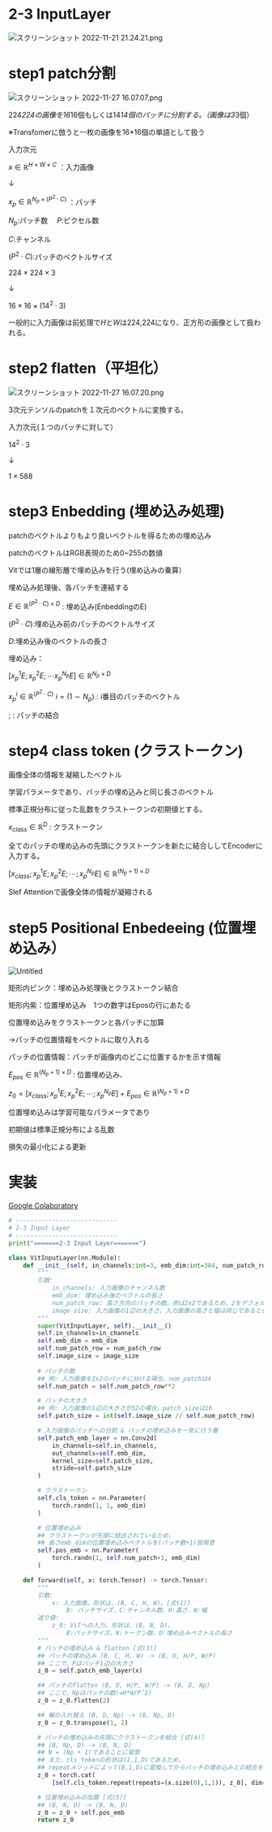 # 2-3 InputLayer

![スクリーンショット 2022-11-21 21.24.21.png](2-3%20InputLayer%20a2c41a25598b4fd1b067587bcbbda5bc/%25E3%2582%25B9%25E3%2582%25AF%25E3%2583%25AA%25E3%2583%25BC%25E3%2583%25B3%25E3%2582%25B7%25E3%2583%25A7%25E3%2583%2583%25E3%2583%2588_2022-11-21_21.24.21.png)

# step1 patch分割

![スクリーンショット 2022-11-27 16.07.07.png](2-3%20InputLayer%20a2c41a25598b4fd1b067587bcbbda5bc/%25E3%2582%25B9%25E3%2582%25AF%25E3%2583%25AA%25E3%2583%25BC%25E3%2583%25B3%25E3%2582%25B7%25E3%2583%25A7%25E3%2583%2583%25E3%2583%2588_2022-11-27_16.07.07.png)

224*224の画像を16*16個もしくは14*14個のパッチに分割する。（画像は3*3個）

※Transfomerに倣うと一枚の画像を16*16個の単語として扱う

入力次元

$x \in \mathbb{R}^{H \times W \times C}$  ：入力画像

↓

 $x_p \in \mathbb{R}^{N_p \times (P^2\cdot C)}$ ：パッチ

$N_p:$パッチ数 　$P:$ピクセル数

 $C:$チャンネル

$(P^2 \cdot C):$パッチのベクトルサイズ

$224 \times 224 \times 3$

↓

$16 \times 16 \times(14^2 \cdot 3)$

一般的に入力画像は前処理で$H$と$W$は224,224になり、正方形の画像として扱われる。

# step2 flatten（平坦化）

![スクリーンショット 2022-11-27 16.07.20.png](2-3%20InputLayer%20a2c41a25598b4fd1b067587bcbbda5bc/%25E3%2582%25B9%25E3%2582%25AF%25E3%2583%25AA%25E3%2583%25BC%25E3%2583%25B3%25E3%2582%25B7%25E3%2583%25A7%25E3%2583%2583%25E3%2583%2588_2022-11-27_16.07.20.png)

3次元テンソルのpatchを１次元のベクトルに変換する。

入力次元(１つのパッチに対して）

$14^2 \cdot 3$

↓

$1 \times 588$

# step3 Enbedding (埋め込み処理)

patchのベクトルよりもより良いベクトルを得るための埋め込み

patchのベクトルはRGB表現のため0~255の数値

Vitでは1層の線形層で埋め込みを行う(埋め込みの乗算）

埋め込み処理後、各パッチを連結する

$E \in \mathbb{R}^{ (P^2\cdot C)\times D}$ : 埋め込み(EnbeddingのE)

$(P^2 \cdot C):$埋め込み前のパッチのベクトルサイズ

$D:$埋め込み後のベクトルの長さ

埋め込み：

$[x^1_pE;x^2_pE; \cdots x^{N_p}_pE] \in \mathbb{R}^{N_p \times D}$

$x^i_p \in \mathbb {R} ^ {(P^2 \cdot C)}$       $i = (1 \sim N_p)$ : $i$番目のパッチのベクトル

$;$ : パッチの結合

# step4 class token (クラストークン)

画像全体の情報を凝縮したベクトル

学習パラメータであり、バッチの埋め込みと同じ長さのベクトル

標準正規分布に従った乱数をクラストークンの初期値とする。

$x_{class} \in \mathbb{R}^D$ : クラストークン

全てのパッチの埋め込みの先頭にクラストークンを新たに結合ししてEncoderに入力する。

$[x_{class}; x^1_pE;x^2_pE;\cdots;x^{N_p}_pE] \in \mathbb{R}^{(N_p + 1) \times D}$

Slef Attentionで画像全体の情報が凝縮される

# step5 Positional Enbedeeing (位置埋め込み）

![Untitled](2-3%20InputLayer%20a2c41a25598b4fd1b067587bcbbda5bc/Untitled.png)

矩形内ピンク：埋め込み処理後とクラストークン結合

矩形内紫：位置埋め込み　1つの数字はEposの行にあたる

位置埋め込みをクラストークンと各パッチに加算

→パッチの位置情報をベクトルに取り入れる

パッチの位置情報：パッチが画像内のどこに位置するかを示す情報

$E_{pos} \in \mathbb{R}^{(N_p + 1)\times D}$ : 位置埋め込み、

$z_0 = [x_{class}; x^1_pE;x^2_pE;\cdots;x^{N_p}_pE]  + E_{pos} \in\mathbb{R}^{(N_p + 1) \times D}$

位置埋め込みは学習可能なパラメータであり

初期値は標準正規分布による乱数

損失の最小化による更新

# 実装

[Google Colaboratory](https://colab.research.google.com/drive/1nffFJxd7zgM-Qbm5gS79lSa4JONicurw?usp=sharing)

```python
# ----------------------------
# 2-3 Input Layer
# ----------------------------
print("=======2-3 Input Layer=======")

class VitInputLayer(nn.Module): 
    def __init__(self, in_channels:int=3, emb_dim:int=384, num_patch_row:int=2, image_size:int=32):
        """ 
        引数:
            in_channels: 入力画像のチャンネル数
            emb_dim: 埋め込み後のベクトルの長さ
            num_patch_row: 高さ方向のパッチの数。例は2x2であるため、2をデフォルト値とした 
            image_size: 入力画像の1辺の大きさ。入力画像の高さと幅は同じであると仮定
        """
        super(VitInputLayer, self).__init__() 
        self.in_channels=in_channels 
        self.emb_dim = emb_dim 
        self.num_patch_row = num_patch_row 
        self.image_size = image_size
        
        # パッチの数
        ## 例: 入力画像を2x2のパッチに分ける場合、num_patchは4 
        self.num_patch = self.num_patch_row**2

        # パッチの大きさ
        ## 例: 入力画像の1辺の大きさが32の場合、patch_sizeは16 
        self.patch_size = int(self.image_size // self.num_patch_row)

        # 入力画像のパッチへの分割 & パッチの埋め込みを一気に行う層 
        self.patch_emb_layer = nn.Conv2d(
            in_channels=self.in_channels, 
            out_channels=self.emb_dim, 
            kernel_size=self.patch_size, 
            stride=self.patch_size
        )

        # クラストークン 
        self.cls_token = nn.Parameter(
            torch.randn(1, 1, emb_dim) 
        )

        # 位置埋め込み
        ## クラストークンが先頭に結合されているため、
        ## 長さemb_dimの位置埋め込みベクトルを(パッチ数+1)個用意 
        self.pos_emb = nn.Parameter(
            torch.randn(1, self.num_patch+1, emb_dim) 
        )

    def forward(self, x: torch.Tensor) -> torch.Tensor:
        """ 
        引数:
            x: 入力画像。形状は、(B, C, H, W)。[式(1)]
                B: バッチサイズ、C:チャンネル数、H:高さ、W:幅
        返り値:
            z_0: ViTへの入力。形状は、(B, N, D)。
                B:バッチサイズ、N:トークン数、D:埋め込みベクトルの長さ
        """
        # パッチの埋め込み & flatten [式(3)]
        ## パッチの埋め込み (B, C, H, W) -> (B, D, H/P, W/P) 
        ## ここで、Pはパッチ1辺の大きさ
        z_0 = self.patch_emb_layer(x)

        ## パッチのflatten (B, D, H/P, W/P) -> (B, D, Np) 
        ## ここで、Npはパッチの数(=H*W/Pˆ2)
        z_0 = z_0.flatten(2)

        ## 軸の入れ替え (B, D, Np) -> (B, Np, D) 
        z_0 = z_0.transpose(1, 2)

        # パッチの埋め込みの先頭にクラストークンを結合 [式(4)] 
        ## (B, Np, D) -> (B, N, D)
        ## N = (Np + 1)であることに留意
        ## また、cls_tokenの形状は(1,1,D)であるため、
        ## repeatメソッドによって(B,1,D)に変換してからパッチの埋め込みとの結合を行う 
        z_0 = torch.cat(
            [self.cls_token.repeat(repeats=(x.size(0),1,1)), z_0], dim=1)

        # 位置埋め込みの加算 [式(5)] 
        ## (B, N, D) -> (B, N, D) 
        z_0 = z_0 + self.pos_emb
        return z_0
```